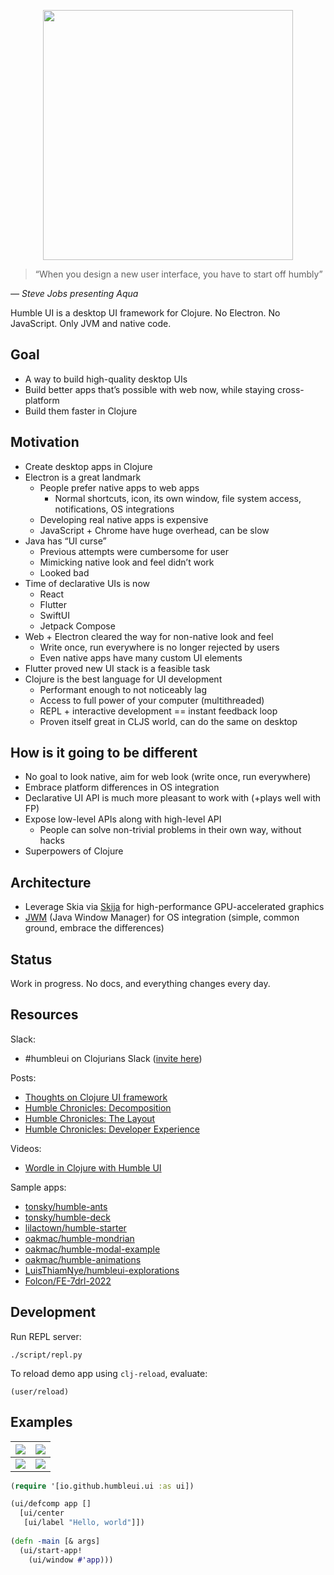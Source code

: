 <p align="center">
  <img src="./extras/logo.png" height="400">
</p>

> “When you design a new user interface, you have to start off humbly”

_— Steve Jobs presenting Aqua_

Humble UI is a desktop UI framework for Clojure. No Electron. No JavaScript. Only JVM and native code.

## Goal

- A way to build high-quality desktop UIs
- Build better apps that’s possible with web now, while staying cross-platform
- Build them faster in Clojure

## Motivation

- Create desktop apps in Clojure
- Electron is a great landmark
    - People prefer native apps to web apps
        - Normal shortcuts, icon, its own window, file system access, notifications, OS integrations
    - Developing real native apps is expensive
    - JavaScript + Chrome have huge overhead, can be slow
- Java has “UI curse”
    - Previous attempts were cumbersome for user
    - Mimicking native look and feel didn’t work
    - Looked bad
- Time of declarative UIs is now
    - React
    - Flutter
    - SwiftUI
    - Jetpack Compose
- Web + Electron cleared the way for non-native look and feel
    - Write once, run everywhere is no longer rejected by users
    - Even native apps have many custom UI elements
- Flutter proved new UI stack is a feasible task
- Clojure is the best language for UI development
    - Performant enough to not noticeably lag
    - Access to full power of your computer (multithreaded)
    - REPL + interactive development == instant feedback loop
    - Proven itself great in CLJS world, can do the same on desktop

## How is it going to be different

- No goal to look native, aim for web look (write once, run everywhere)
- Embrace platform differences in OS integration
- Declarative UI API is much more pleasant to work with (+plays well with FP)
- Expose low-level APIs along with high-level API
    - People can solve non-trivial problems in their own way, without hacks
- Superpowers of Clojure

## Architecture

- Leverage Skia via [Skija](https://github.com/HumbleUI/Skija) for high-performance GPU-accelerated graphics
- [JWM](https://github.com/HumbleUI/JWM) (Java Window Manager) for OS integration (simple, common ground, embrace the differences)

## Status

Work in progress. No docs, and everything changes every day.

## Resources

Slack:

- #humbleui on Clojurians Slack ([invite here](http://clojurians.net/))

Posts:

- [Thoughts on Clojure UI framework](https://tonsky.me/blog/clojure-ui/)
- [Humble Chronicles: Decomposition](https://tonsky.me/blog/humble-decomposition/)
- [Humble Chronicles: The Layout](https://tonsky.me/blog/humble-layout/)
- [Humble Chronicles: Developer Experience](https://tonsky.me/blog/humble-dx/)

Videos:

- [Wordle in Clojure with Humble UI](https://www.youtube.com/watch?v=qSswvHrVnvo)

Sample apps:

- [tonsky/humble-ants](https://github.com/tonsky/humble-ants)
- [tonsky/humble-deck](https://github.com/tonsky/humble-deck)
- [lilactown/humble-starter](https://github.com/lilactown/humble-starter)
- [oakmac/humble-mondrian](https://github.com/oakmac/humble-mondrian)
- [oakmac/humble-modal-example](https://github.com/oakmac/humble-modal-example)
- [oakmac/humble-animations](https://github.com/oakmac/humble-animations)
- [LuisThiamNye/humbleui-explorations](https://github.com/LuisThiamNye/humbleui-explorations)
- [Folcon/FE-7drl-2022](https://github.com/Folcon/FE-7drl-2022)

## Development

Run REPL server:

```
./script/repl.py
```

To reload demo app using `clj-reload`, evaluate:

```
(user/reload)
```

## Examples

|![](extras/screenshot_button.png)|![](extras/screenshot_container.png)|
|---|---|
|![](extras/screenshot_calculator.png)|![](extras/screenshot_wordle.png)|

```clj
(require '[io.github.humbleui.ui :as ui])

(ui/defcomp app []
  [ui/center
   [ui/label "Hello, world"]])
  
(defn -main [& args]
  (ui/start-app!
    (ui/window #'app)))
```
